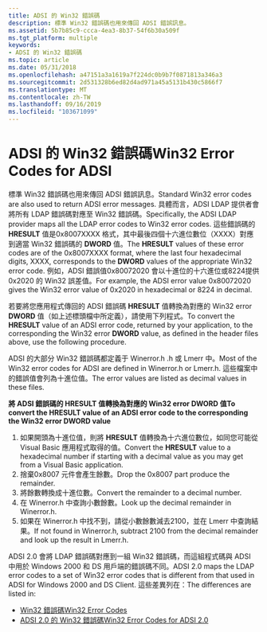 ```yaml
---
title: ADSI 的 Win32 錯誤碼
description: 標準 Win32 錯誤碼也用來傳回 ADSI 錯誤訊息。
ms.assetid: 5b7b85c9-ccca-4ea3-8b37-54f6b30a509f
ms.tgt_platform: multiple
keywords:
- ADSI 的 Win32 錯誤碼
ms.topic: article
ms.date: 05/31/2018
ms.openlocfilehash: a47151a3a1619a7f224dc0b9b7f0871813a346a3
ms.sourcegitcommit: 2d531328b6ed82d4ad971a45a5131b430c5866f7
ms.translationtype: MT
ms.contentlocale: zh-TW
ms.lasthandoff: 09/16/2019
ms.locfileid: "103671099"
---
```

# <a name="win32-error-codes-for-adsi"></a><span data-ttu-id="784d5-104">ADSI 的 Win32 錯誤碼</span><span class="sxs-lookup"><span data-stu-id="784d5-104">Win32 Error Codes for ADSI</span></span>

<span data-ttu-id="784d5-105">標準 Win32 錯誤碼也用來傳回 ADSI 錯誤訊息。</span><span class="sxs-lookup"><span data-stu-id="784d5-105">Standard Win32 error codes are also used to return ADSI error messages.</span></span> <span data-ttu-id="784d5-106">具體而言，ADSI LDAP 提供者會將所有 LDAP 錯誤碼對應至 Win32 錯誤碼。</span><span class="sxs-lookup"><span data-stu-id="784d5-106">Specifically, the ADSI LDAP provider maps all the LDAP error codes to Win32 error codes.</span></span> <span data-ttu-id="784d5-107">這些錯誤碼的 **HRESULT** 值是0x8007XXXX 格式，其中最後四個十六進位數位（XXXX）對應到適當 Win32 錯誤碼的 **DWORD** 值。</span><span class="sxs-lookup"><span data-stu-id="784d5-107">The **HRESULT** values of these error codes are of the 0x8007XXXX format, where the last four hexadecimal digits, XXXX, corresponds to the **DWORD** values of the appropriate Win32 error code.</span></span> <span data-ttu-id="784d5-108">例如，ADSI 錯誤值0x80072020 會以十進位的十六進位或8224提供0x2020 的 Win32 誤差值。</span><span class="sxs-lookup"><span data-stu-id="784d5-108">For example, the ADSI error value 0x80072020 gives the Win32 error value of 0x2020 in hexadecimal or 8224 in decimal.</span></span>

<span data-ttu-id="784d5-109">若要將您應用程式傳回的 ADSI 錯誤碼 **HRESULT** 值轉換為對應的 Win32 error **DWORD** 值（如上述標頭檔中所定義），請使用下列程式。</span><span class="sxs-lookup"><span data-stu-id="784d5-109">To convert the **HRESULT** value of an ADSI error code, returned by your application, to the corresponding the Win32 error **DWORD** value, as defined in the header files above, use the following procedure.</span></span>

<span data-ttu-id="784d5-110">ADSI 的大部分 Win32 錯誤碼都定義于 Winerror.h .h 或 Lmerr 中。</span><span class="sxs-lookup"><span data-stu-id="784d5-110">Most of the Win32 error codes for ADSI are defined in Winerror.h or Lmerr.h.</span></span> <span data-ttu-id="784d5-111">這些檔案中的錯誤值會列為十進位值。</span><span class="sxs-lookup"><span data-stu-id="784d5-111">The error values are listed as decimal values in these files.</span></span>

<span data-ttu-id="784d5-112">**將 ADSI 錯誤碼的 **HRESULT** 值轉換為對應的 Win32 error **DWORD** 值**</span><span class="sxs-lookup"><span data-stu-id="784d5-112">**To convert the **HRESULT** value of an ADSI error code to the corresponding the Win32 error **DWORD** value**</span></span>

1.  <span data-ttu-id="784d5-113">如果開頭為十進位值，則將 **HRESULT** 值轉換為十六進位數位，如同您可能從 Visual Basic 應用程式取得的值。</span><span class="sxs-lookup"><span data-stu-id="784d5-113">Convert the **HRESULT** value to a hexadecimal number if starting with a decimal value as you may get from a Visual Basic application.</span></span>
2.  <span data-ttu-id="784d5-114">捨棄0x8007 元件會產生餘數。</span><span class="sxs-lookup"><span data-stu-id="784d5-114">Drop the 0x8007 part produce the remainder.</span></span>
3.  <span data-ttu-id="784d5-115">將餘數轉換成十進位數。</span><span class="sxs-lookup"><span data-stu-id="784d5-115">Convert the remainder to a decimal number.</span></span>
4.  <span data-ttu-id="784d5-116">在 Winerror.h 中查詢小數餘數。</span><span class="sxs-lookup"><span data-stu-id="784d5-116">Look up the decimal remainder in Winerror.h.</span></span>
5.  <span data-ttu-id="784d5-117">如果在 Winerror.h 中找不到，請從小數餘數減去2100，並在 Lmerr 中查詢結果。</span><span class="sxs-lookup"><span data-stu-id="784d5-117">If not found in Winerror.h, subtract 2100 from the decimal remainder and look up the result in Lmerr.h.</span></span>

<span data-ttu-id="784d5-118">ADSI 2.0 會將 LDAP 錯誤碼對應到一組 Win32 錯誤碼，而這組程式碼與 ADSI 中用於 Windows 2000 和 DS 用戶端的錯誤碼不同。</span><span class="sxs-lookup"><span data-stu-id="784d5-118">ADSI 2.0 maps the LDAP error codes to a set of Win32 error codes that is different from that used in ADSI for Windows 2000 and DS Client.</span></span> <span data-ttu-id="784d5-119">這些差異列在：</span><span class="sxs-lookup"><span data-stu-id="784d5-119">The differences are listed in:</span></span>

-   [<span data-ttu-id="784d5-120">Win32 錯誤碼</span><span class="sxs-lookup"><span data-stu-id="784d5-120">Win32 Error Codes</span></span>](win32-error-codes.md)
-   [<span data-ttu-id="784d5-121">ADSI 2.0 的 Win32 錯誤碼</span><span class="sxs-lookup"><span data-stu-id="784d5-121">Win32 Error Codes for ADSI 2.0</span></span>](win32-error-codes-for-adsi-2-0.md)

 

 




